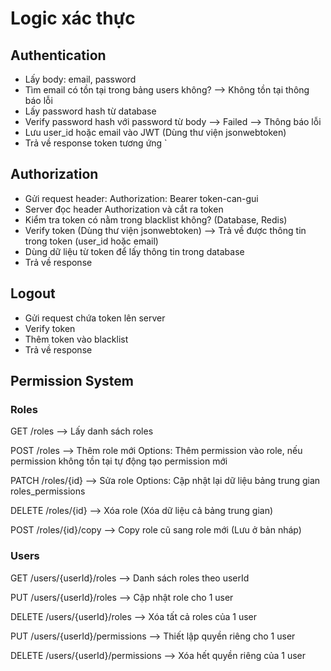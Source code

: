 # Logic xác thực

## Authentication

- Lấy body: email, password
- Tìm email có tồn tại trong bảng users không? --> Không tồn tại thông báo lỗi
- Lấy password hash từ database
- Verify password hash với password từ body --> Failed --> Thông báo lỗi
- Lưu user_id hoặc email vào JWT (Dùng thư viện jsonwebtoken)
- Trả về response token tương ứng
  `

## Authorization

- Gửi request header: Authorization: Bearer token-can-gui
- Server đọc header Authorization và cắt ra token
- Kiểm tra token có nằm trong blacklist không? (Database, Redis)
- Verify token (Dùng thư viện jsonwebtoken) --> Trả về được thông tin trong token (user_id hoặc email)
- Dùng dữ liệu từ token để lấy thông tin trong database
- Trả về response

## Logout

- Gửi request chứa token lên server
- Verify token
- Thêm token vào blacklist
- Trả về response

## Permission System

### Roles

GET /roles --> Lấy danh sách roles

POST /roles --> Thêm role mới
Options: Thêm permission vào role, nếu permission không tồn tại tự động tạo permission mới

PATCH /roles/{id} --> Sửa role
Options: Cập nhật lại dữ liệu bảng trung gian roles_permissions

DELETE /roles/{id} --> Xóa role (Xóa dữ liệu cả bảng trung gian)

POST /roles/{id}/copy --> Copy role cũ sang role mới (Lưu ở bản nháp)

### Users

GET /users/{userId}/roles --> Danh sách roles theo userId

PUT /users/{userId}/roles --> Cập nhật role cho 1 user

DELETE /users/{userId}/roles --> Xóa tất cả roles của 1 user

PUT /users/{userId}/permissions --> Thiết lập quyền riêng cho 1 user

DELETE /users/{userId}/permissions --> Xóa hết quyền riêng của 1 user
